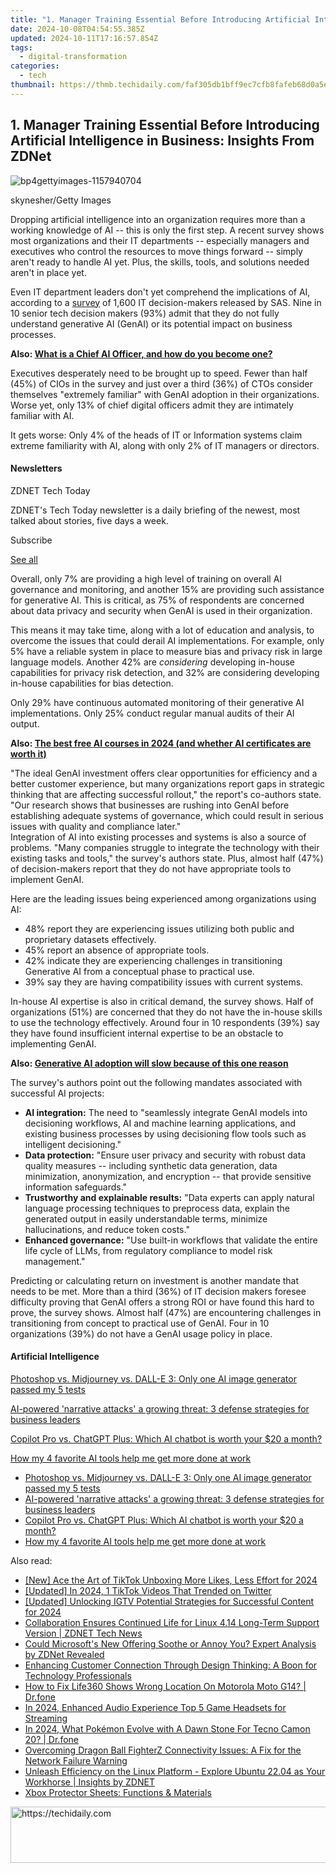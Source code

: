 ```yaml
---
title: "1. Manager Training Essential Before Introducing Artificial Intelligence in Business: Insights From ZDNet"
date: 2024-10-08T04:54:55.385Z
updated: 2024-10-11T17:16:57.854Z
tags:
  - digital-transformation
categories:
  - tech
thumbnail: https://thmb.techidaily.com/faf305db1bff9ec7cfb8fafeb68d0a5e6478101d40a48c00d6fe1d681c9c048c.jpg
---
```


## 1. Manager Training Essential Before Introducing Artificial Intelligence in Business: Insights From ZDNet

![bp4gettyimages-1157940704](https://www.zdnet.com/a/img/resize/e54d36ff6ad9308db9723960a20c3e83b4d2bcc3/2024/07/10/2db45168-b311-4b8d-aa90-bad4baf15cec/bp4gettyimages-1157940704.jpg?auto=webp&width=1280)

skynesher/Getty Images

Dropping artificial intelligence into an organization requires more than a working knowledge of AI -- this is only the first step. A recent survey shows most organizations and their IT departments -- especially managers and executives who control the resources to move things forward -- simply aren't ready to handle AI yet. Plus, the skills, tools, and solutions needed aren't in place yet.

Even IT department leaders don't yet comprehend the implications of AI, according to a [survey](https://www.sas.com/en/offers/generative-ai-summary-global-survey-results-reg.html) of 1,600 IT decision-makers released by SAS. Nine in 10 senior tech decision makers (93%) admit that they do not fully understand generative AI (GenAI) or its potential impact on business processes. 

**Also: [What is a Chief AI Officer, and how do you become one?](https://www.zdnet.com/article/what-is-a-chief-ai-officer-and-how-do-you-become-one/)**

Executives desperately need to be brought up to speed. Fewer than half (45%) of CIOs in the survey and just over a third (36%) of CTOs consider themselves "extremely familiar" with GenAI adoption in their organizations. Worse yet, only 13% of chief digital officers admit they are intimately familiar with AI. 

It gets worse: Only 4% of the heads of IT or Information systems claim extreme familiarity with AI, along with only 2% of IT managers or directors.

#### Newsletters

ZDNET Tech Today

ZDNET's Tech Today newsletter is a daily briefing of the newest, most talked about stories, five days a week.

 Subscribe

[See all](https://www.zdnet.com/newsletters/)

Overall, only 7% are providing a high level of training on overall AI governance and monitoring, and another 15% are providing such assistance for generative AI. This is critical, as 75% of respondents are concerned about data privacy and security when GenAI is used in their organization.

This means it may take time, along with a lot of education and analysis, to overcome the issues that could derail AI implementations. For example, only 5% have a reliable system in place to measure bias and privacy risk in large language models. Another 42% are _considering_ developing in-house capabilities for privacy risk detection, and 32% are considering developing in-house capabilities for bias detection.

Only 29% have continuous automated monitoring of their generative AI implementations. Only 25% conduct regular manual audits of their AI output. 

**Also: [The best free AI courses in 2024 (and whether AI certificates are worth it)](https://www.zdnet.com/article/the-best-free-ai-courses/)**

"The ideal GenAI investment offers clear opportunities for efficiency and a better customer experience, but many organizations report gaps in strategic thinking that are affecting successful rollout," the report's co-authors state. "Our research shows that businesses are rushing into GenAI before establishing adequate systems of governance, which could result in serious issues with quality and compliance later."   
Integration of AI into existing processes and systems is also a source of problems. "Many companies struggle to integrate the technology with their existing tasks and tools," the survey's authors state. Plus, almost half (47%) of decision-makers report that they do not have appropriate tools to implement GenAI.

Here are the leading issues being experienced among organizations using AI:

* 48% report they are experiencing issues utilizing both public and proprietary datasets effectively.
* 45% report an absence of appropriate tools.
* 42% indicate they are experiencing challenges in transitioning Generative AI from a conceptual phase to practical use.
* 39% say they are having compatibility issues with current systems.

In-house AI expertise is also in critical demand, the survey shows. Half of organizations (51%) are concerned that they do not have the in-house skills to use the technology effectively. Around four in 10 respondents (39%) say they have found insufficient internal expertise to be an obstacle to implementing GenAI.

**Also: [Generative AI adoption will slow because of this one reason](https://www.zdnet.com/article/generative-ai-adoption-will-slow-because-of-this-one-reason-according-to-gartner/)** 

The survey's authors point out the following mandates associated with successful AI projects:

* **AI integration:** The need to "seamlessly integrate GenAI models into decisioning workflows, AI and machine learning applications, and existing business processes by using decisioning flow tools such as intelligent decisioning."
* **Data protection:** "Ensure user privacy and security with robust data quality measures -- including synthetic data generation, data minimization, anonymization, and encryption -- that provide sensitive information safeguards."
* **Trustworthy and explainable results:** "Data experts can apply natural language processing techniques to preprocess data, explain the generated output in easily understandable terms, minimize hallucinations, and reduce token costs."
* **Enhanced governance:** "Use built-in workflows that validate the entire life cycle of LLMs, from regulatory compliance to model risk management."

Predicting or calculating return on investment is another mandate that needs to be met. More than a third (36%) of IT decision makers foresee difficulty proving that GenAI offers a strong ROI or have found this hard to prove, the survey shows. Almost half (47%) are encountering challenges in transitioning from concept to practical use of GenAI. Four in 10 organizations (39%) do not have a GenAI usage policy in place. 

#### Artificial Intelligence

[Photoshop vs. Midjourney vs. DALL-E 3: Only one AI image generator passed my 5 tests](https://www.zdnet.com/article/is-photoshops-new-text-to-image-as-good-as-midjourney-and-dall-e-we-test-it-and-see/ "Photoshop vs. Midjourney vs. DALL-E 3: Only one AI image generator passed my 5 tests")

[AI-powered 'narrative attacks' a growing threat: 3 defense strategies for business leaders](https://www.zdnet.com/article/ai-powered-narrative-attacks-a-growing-threat-3-defense-strategies-for-business-leaders/ "AI-powered 'narrative attacks' a growing threat: 3 defense strategies for business leaders")

[Copilot Pro vs. ChatGPT Plus: Which AI chatbot is worth your $20 a month?](https://www.zdnet.com/article/copilot-pro-vs-chatgpt-plus-which-is-ai-chatbot-is-worth-your-20-a-month/ "Copilot Pro vs. ChatGPT Plus: Which AI chatbot is worth your $20 a month?")

[How my 4 favorite AI tools help me get more done at work](https://www.zdnet.com/article/how-my-4-favorite-ai-tools-help-me-get-more-done-at-work/ "How my 4 favorite AI tools help me get more done at work")

* [Photoshop vs. Midjourney vs. DALL-E 3: Only one AI image generator passed my 5 tests](https://www.zdnet.com/article/is-photoshops-new-text-to-image-as-good-as-midjourney-and-dall-e-we-test-it-and-see/ "Photoshop vs. Midjourney vs. DALL-E 3: Only one AI image generator passed my 5 tests")
* [AI-powered 'narrative attacks' a growing threat: 3 defense strategies for business leaders](https://www.zdnet.com/article/ai-powered-narrative-attacks-a-growing-threat-3-defense-strategies-for-business-leaders/ "AI-powered 'narrative attacks' a growing threat: 3 defense strategies for business leaders")
* [Copilot Pro vs. ChatGPT Plus: Which AI chatbot is worth your $20 a month?](https://www.zdnet.com/article/copilot-pro-vs-chatgpt-plus-which-is-ai-chatbot-is-worth-your-20-a-month/ "Copilot Pro vs. ChatGPT Plus: Which AI chatbot is worth your $20 a month?")
* [How my 4 favorite AI tools help me get more done at work](https://www.zdnet.com/article/how-my-4-favorite-ai-tools-help-me-get-more-done-at-work/ "How my 4 favorite AI tools help me get more done at work")

<ins class="adsbygoogle"
     style="display:block"
     data-ad-format="autorelaxed"
     data-ad-client="ca-pub-7571918770474297"
     data-ad-slot="1223367746"></ins>

<ins class="adsbygoogle"
     style="display:block"
     data-ad-client="ca-pub-7571918770474297"
     data-ad-slot="8358498916"
     data-ad-format="auto"
     data-full-width-responsive="true"></ins>

<span class="atpl-alsoreadstyle">Also read:</span>
<div><ul>
<li><a href="https://fox-direct.techidaily.com/new-ace-the-art-of-tiktok-unboxing-more-likes-less-effort-for-2024/"><u>[New] Ace the Art of TikTok Unboxing More Likes, Less Effort for 2024</u></a></li>
<li><a href="https://twitter-videos.techidaily.com/updated-in-2024-1-tiktok-videos-that-trended-on-twitter/"><u>[Updated] In 2024, 1 TikTok Videos That Trended on Twitter</u></a></li>
<li><a href="https://instagram-videos.techidaily.com/updated-unlocking-igtv-potential-strategies-for-successful-content-for-2024/"><u>[Updated] Unlocking IGTV Potential Strategies for Successful Content for 2024</u></a></li>
<li><a href="https://app-tips.techidaily.com/collaboration-ensures-continued-life-for-linux-414-long-term-support-version-zdnet-tech-news/"><u>Collaboration Ensures Continued Life for Linux 4.14 Long-Term Support Version | ZDNET Tech News</u></a></li>
<li><a href="https://app-tips.techidaily.com/could-microsofts-new-offering-soothe-or-annoy-you-expert-analysis-by-zdnet-revealed/"><u>Could Microsoft's New Offering Soothe or Annoy You? Expert Analysis by ZDNet Revealed</u></a></li>
<li><a href="https://app-tips.techidaily.com/enhancing-customer-connection-through-design-thinking-a-boon-for-technology-professionals/"><u>Enhancing Customer Connection Through Design Thinking: A Boon for Technology Professionals</u></a></li>
<li><a href="https://fake-location.techidaily.com/how-to-fix-life360-shows-wrong-location-on-motorola-moto-g14-drfone-by-drfone-virtual-android/"><u>How to Fix Life360 Shows Wrong Location On Motorola Moto G14? | Dr.fone</u></a></li>
<li><a href="https://youtube-docs.techidaily.com/24-enhanced-audio-experience-top-5-game-headsets-for-streaming/"><u>In 2024, Enhanced Audio Experience Top 5 Game Headsets for Streaming</u></a></li>
<li><a href="https://android-pokemon-go.techidaily.com/in-2024-what-pokemon-evolve-with-a-dawn-stone-for-tecno-camon-20-drfone-by-drfone-virtual-android/"><u>In 2024, What Pokémon Evolve with A Dawn Stone For Tecno Camon 20? | Dr.fone</u></a></li>
<li><a href="https://win-howtos.techidaily.com/overcoming-dragon-ball-fighterz-connectivity-issues-a-fix-for-the-network-failure-warning/"><u>Overcoming Dragon Ball FighterZ Connectivity Issues: A Fix for the Network Failure Warning</u></a></li>
<li><a href="https://app-tips.techidaily.com/unleash-efficiency-on-the-linux-platform-explore-ubuntu-2204-as-your-workhorse-insights-by-zdnet/"><u>Unleash Efficiency on the Linux Platform - Explore Ubuntu 22.04 as Your Workhorse | Insights by ZDNET</u></a></li>
<li><a href="https://games-able.techidaily.com/xbox-protector-sheets-functions-and-materials/"><u>Xbox Protector Sheets: Functions & Materials</u></a></li>
</ul></div>

<!-- affiliate ads begin -->
<a href="https://appsumo.8odi.net/c/5597632/2087394/7443" target="_top" id="2087394">
  <img src="//a.impactradius-go.com/display-ad/7443-2087394" border="0" alt="https://techidaily.com" width="728" height="90"/>
</a>
<img height="0" width="0" src="https://appsumo.8odi.net/i/5597632/2087394/7443" style="position:absolute;visibility:hidden;" border="0" />
<!-- affiliate ads end -->

